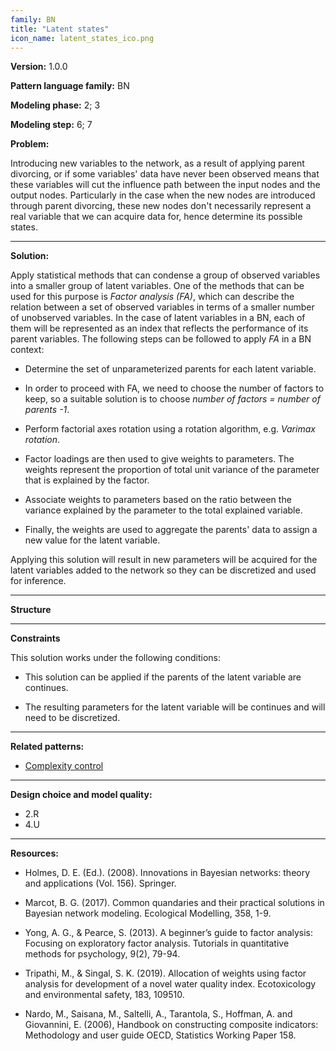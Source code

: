 ```yaml
---
family: BN
title: "Latent states"
icon_name: latent_states_ico.png
---
```


**Version:** 1.0.0

**Pattern language family:** BN

**Modeling phase:** 2; 3

**Modeling step:** 6; 7

**Problem:**

Introducing new variables to the network, as a result of applying parent
divorcing, or if some variables' data have never been observed means
that these variables will cut the influence path between the input nodes
and the output nodes. Particularly in the case when the new nodes are
introduced through parent divorcing, these new nodes don't necessarily
represent a real variable that we can acquire data for, hence determine
its possible states.

***

**Solution:**

Apply statistical methods that can condense a group of observed
variables into a smaller group of latent variables. One of the methods
that can be used for this purpose is *Factor analysis (FA)*, which can
describe the relation between a set of observed variables in terms of a
smaller number of unobserved variables. In the case of latent variables
in a BN, each of them will be represented as an index that reflects the
performance of its parent variables. The following steps can be followed
to apply *FA* in a BN context:

- Determine the set of unparameterized parents for each latent
    variable.

- In order to proceed with FA, we need to choose the number of factors
    to keep, so a suitable solution is to choose *number of factors =
    number of parents -1*.

- Perform factorial axes rotation using a rotation algorithm, e.g.
    *Varimax rotation*.

- Factor loadings are then used to give weights to parameters. The
    weights represent the proportion of total unit variance of the
    parameter that is explained by the factor.

- Associate weights to parameters based on the ratio between the
    variance explained by the parameter to the total explained variable.

- Finally, the weights are used to aggregate the parents' data to
    assign a new value for the latent variable.

Applying this solution will result in new parameters will be acquired for the latent variables added to the network so they can be discretized and used for inference.

***

**Structure**

***

**Constraints**

This solution works under the following conditions:

- This solution can be applied if the parents of the latent variable
    are continues.

- The resulting parameters for the latent variable will be continues
    and will need to be discretized.

***

**Related patterns:**

- <span><a href="{{- site.baseurl -}}{%- link _patterns/complexity_control.md -%}">Complexity control</a></span>

***

**Design choice and model quality:**

- 2.R
- 4.U

***

**Resources:**

- Holmes, D. E. (Ed.). (2008). Innovations in Bayesian networks: theory and applications (Vol. 156). Springer.

- Marcot, B. G. (2017). Common quandaries and their practical solutions in Bayesian network modeling. Ecological Modelling, 358, 1-9.

- Yong, A. G., & Pearce, S. (2013). A beginner’s guide to factor analysis: Focusing on exploratory factor analysis. Tutorials in quantitative methods for psychology, 9(2), 79-94.

- Tripathi, M., & Singal, S. K. (2019). Allocation of weights using factor analysis for development of a novel water quality index. Ecotoxicology and environmental safety, 183, 109510.

- Nardo, M., Saisana, M., Saltelli, A., Tarantola, S., Hoffman, A. and Giovannini, E. (2006), Handbook on constructing composite indicators:
Methodology and user guide OECD, Statistics Working Paper 158.
